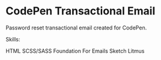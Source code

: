 # CodePen Transactional Email

Password reset transactional email created for CodePen.

Skills:

HTML
SCSS/SASS
Foundation For Emails
Sketch
Litmus


